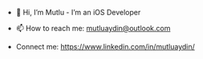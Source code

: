 - 👋 Hi, I’m Mutlu - I’m an iOS Developer

- 📫 How to reach me: mutluaydin@outlook.com

- Connect me: https://www.linkedin.com/in/mutluaydin/

<!---
maydino/maydino is a ✨ special ✨ repository because its `README.md` (this file) appears on your GitHub profile.
You can click the Preview link to take a look at your changes.
--->
